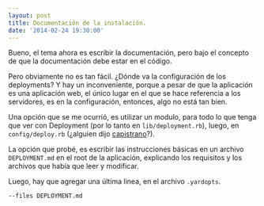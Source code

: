 ```yaml
---
layout: post
title: Documentación de la instalación.
date: '2014-02-24 19:30:00'
---
```


Bueno, el tema ahora es escribir la documentación, pero bajo el concepto de que la documentación debe estar en el código.

Pero obviamente no es tan fácil. ¿Dónde va la configuración de los deployments? Y hay un inconveniente, porque a pesar de que la aplicación es una aplicación web, el único lugar en el que se hace referencia a los servidores, es en la configuración, entonces, algo no está tan bien.

Una opción que se me ocurrió, es utilizar un modulo, para todo lo que tenga que ver con Deployment (por lo tanto en `lib/deployment.rb`), luego, en `config/deploy.rb` (¿alguien dijo [capistrano][cap]?).

La opción que probé, es escribir las instrucciones básicas en un archivo `DEPLOYMENT.md` en el root de la aplicación, explicando los requisitos y los archivos que había que leer y modificar.

Luego, hay que agregar una última linea, en el archivo `.yardopts`.

	--files DEPLOYMENT.md
   


  [cap]: http://capistranorb.com/

